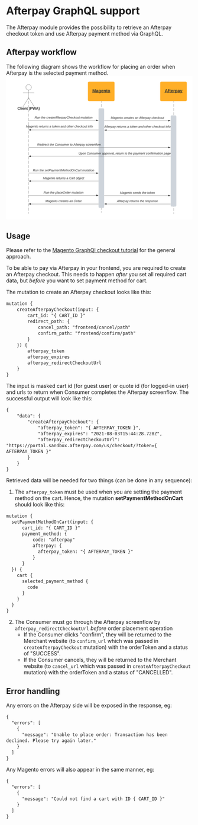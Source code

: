 # Afterpay GraphQL support

The Afterpay module provides the possibility to retrieve an Afterpay checkout token and use Afterpay payment method via GraphQL.

## Afterpay workflow

The following diagram shows the workflow for placing an order when Afterpay is the selected payment method.
![GraphQL sequence diagram](img/graphql-sequence-diagram.png)

## Usage

Please refer to the [Magento GraphQl checkout tutorial](https://devdocs.magento.com/guides/v2.4/graphql/tutorials/checkout/index.html) for the general approach.

To be able to pay via Afterpay in your frontend, you are required to create an Afterpay checkout. This needs to happen *after* you set all required cart data, but *before* you want to set payment method for cart.

The mutation to create an Afterpay checkout looks like this:

```
mutation {
    createAfterpayCheckout(input: {
        cart_id: "{ CART_ID }"
        redirect_path: {
            cancel_path: "frontend/cancel/path"
            confirm_path: "frontend/confirm/path"
        }
    }) {
        afterpay_token
        afterpay_expires
        afterpay_redirectCheckoutUrl
    }
}
```

The input is masked cart id (for guest user) or quote id (for logged-in user) and urls to return when Consumer completes the Afterpay screenflow. The successful output will look like this:

```
{
    "data": {
        "createAfterpayCheckout": {
            "afterpay_token": "{ AFTERPAY_TOKEN }",
            "afterpay_expires": "2021-08-03T15:44:28.728Z",
            "afterpay_redirectCheckoutUrl": "https://portal.sandbox.afterpay.com/us/checkout/?token={ AFTERPAY_TOKEN }"
        }
    }
}
```

Retrieved data will be needed for two things (can be done in any sequence):
1. The `afterpay_token` must be used when you are setting the payment method on the cart. Hence, the mutation **setPaymentMethodOnCart** should look like this:
```
mutation {
  setPaymentMethodOnCart(input: {
      cart_id: "{ CART_ID }"
      payment_method: {
          code: "afterpay"
          afterpay: {
            afterpay_token: "{ AFTERPAY_TOKEN }"
          }
      }
  }) {
    cart {
      selected_payment_method {
        code
      }
    }
  }
}
```
2. The Consumer must go through the Afterpay screenflow by `afterpay_redirectCheckoutUrl` *before* order placement operation
    - If the Consumer clicks "confirm", they will be returned to the Merchant website (to `confirm_url` which was passed in `createAfterpayCheckout` mutation) with the orderToken and a status of "SUCCESS".
    - If the Consumer cancels, they will be returned to the Merchant website (to `cancel_url` which was passed in `createAfterpayCheckout` mutation) with the orderToken and a status of "CANCELLED".

## Error handling

Any errors on the Afterpay side will be exposed in the response, eg:

```
{
  "errors": [
    {
      "message": "Unable to place order: Transaction has been declined. Please try again later."
    }
  ]
}
```

Any Magento errors will also appear in the same manner, eg:

```
{
  "errors": [
    {
      "message": "Could not find a cart with ID { CART_ID }"
    }
  ]
}
```

